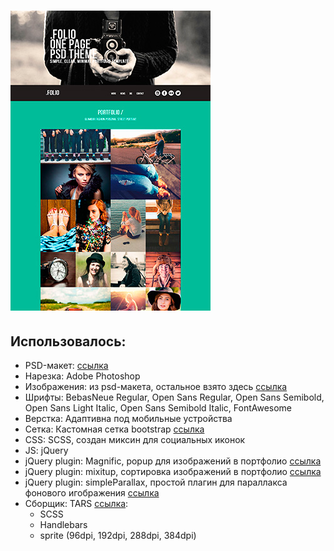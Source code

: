 # ![template folio-free](https://raw.githubusercontent.com/kopo4eweb/template-folio-free/master/screen.jpg)

## Использовалось:

+ PSD-макет: [ссылка](http://theuncreativelab.com/portfolio/folio-one-page-theme/)
+ Нарезка: Adobe Photoshop
+ Изображения: из psd-макета, остальное взято здесь [ссылка](https://www.pexels.com/search/people/)
+ Шрифты: BebasNeue Regular, Open Sans Regular, Open Sans Semibold, Open Sans Light Italic, Open Sans Semibold Italic, FontAwesome
+ Верстка: Адаптивна под мобильные устройства
+ Сетка: Кастомная сетка bootstrap [ссылка](http://getbootstrap.com/customize/?id=da9badbe2e35f86d1152)
+ CSS: SCSS, создан миксин для социальных иконок
+ JS: jQuery
+ jQuery plugin: Magnific, popup для изображений в портфолио [ссылка](http://dimsemenov.com/plugins/magnific-popup/)
+ jQuery plugin: mixitup, сортировка изображений в портфолио [ссылка](https://mixitup.kunkalabs.com/)
+ jQuery plugin: simpleParallax, простой плагин для параллакса фонового игображения [ссылка](http://kopo4eweb.github.io/simpleParallax/)
+ Сборщик: TARS [ссылка](https://github.com/tars/tars-cli):
    + SCSS
    + Handlebars
    + sprite (96dpi, 192dpi, 288dpi, 384dpi)


